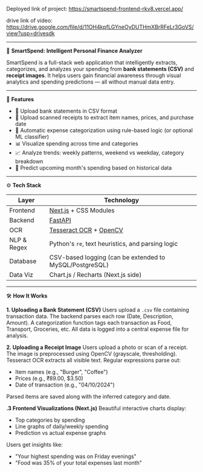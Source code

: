 Deployed link of project: https://smartspend-frontend-rkv8.vercel.app/

drive link of video: https://drive.google.com/file/d/11OH4kpfLGYneOyDUTHmXBrRFeLr3GoVS/view?usp=drivesdk


---

🧠 **SmartSpend: Intelligent Personal Finance Analyzer**

SmartSpend is a full-stack web application that intelligently extracts, categorizes, and analyzes your spending from **bank statements (CSV)** and **receipt images**. It helps users gain financial awareness through visual analytics and spending predictions — all without manual data entry.

---

🚀 **Features**

* 📂 Upload bank statements in CSV format
* 🧾 Upload scanned receipts to extract item names, prices, and purchase date
* 🧠 Automatic expense categorization using rule-based logic (or optional ML classifier)
* 📊 Visualize spending across time and categories
* 📈 Analyze trends: weekly patterns, weekend vs weekday, category breakdown
* 🔮 Predict upcoming month's spending based on historical data

---

⚙️ **Tech Stack**

| Layer       | Technology                                                                                  |
| ----------- | ------------------------------------------------------------------------------------------- |
| Frontend    | [Next.js](https://nextjs.org/) + CSS Modules                                                |
| Backend     | [FastAPI](https://fastapi.tiangolo.com/)                                                    |
| OCR         | [Tesseract OCR](https://github.com/tesseract-ocr/tesseract) + [OpenCV](https://opencv.org/) |
| NLP & Regex | Python's `re`, text heuristics, and parsing logic                                           |
| Database    | CSV-based logging (can be extended to MySQL/PostgreSQL)                                     |
| Data Viz    | Chart.js / Recharts (Next.js side)                                                          |

---

🛠️ **How It Works**

**1. Uploading a Bank Statement (CSV)**
Users upload a `.csv` file containing transaction data.
The backend parses each row (Date, Description, Amount).
A categorization function tags each transaction as Food, Transport, Groceries, etc.
All data is logged into a central expense file for analysis.

**2. Uploading a Receipt Image**
Users upload a photo or scan of a receipt.
The image is preprocessed using OpenCV (grayscale, thresholding).
Tesseract OCR extracts all visible text.
Regular expressions parse out:

* Item names (e.g., "Burger", "Coffee")
* Prices (e.g., ₹89.00, \$3.50)
* Date of transaction (e.g., "04/10/2024")

Parsed items are saved along with the inferred category and date.

**.3 Frontend Visualizations (Next.js)**
Beautiful interactive charts display:

* Top categories by spending
* Line graphs of daily/weekly spending
* Prediction vs actual expense graphs

Users get insights like:

* "Your highest spending was on Friday evenings"
* "Food was 35% of your total expenses last month"




